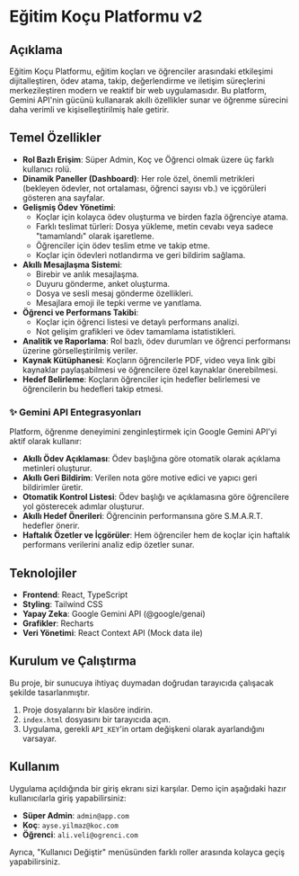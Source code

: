 # Eğitim Koçu Platformu v2

## Açıklama

Eğitim Koçu Platformu, eğitim koçları ve öğrenciler arasındaki etkileşimi dijitalleştiren, ödev atama, takip, değerlendirme ve iletişim süreçlerini merkezileştiren modern ve reaktif bir web uygulamasıdır. Bu platform, Gemini API'nin gücünü kullanarak akıllı özellikler sunar ve öğrenme sürecini daha verimli ve kişiselleştirilmiş hale getirir.

## Temel Özellikler

- **Rol Bazlı Erişim**: Süper Admin, Koç ve Öğrenci olmak üzere üç farklı kullanıcı rolü.
- **Dinamik Paneller (Dashboard)**: Her role özel, önemli metrikleri (bekleyen ödevler, not ortalaması, öğrenci sayısı vb.) ve içgörüleri gösteren ana sayfalar.
- **Gelişmiş Ödev Yönetimi**:
  - Koçlar için kolayca ödev oluşturma ve birden fazla öğrenciye atama.
  - Farklı teslimat türleri: Dosya yükleme, metin cevabı veya sadece "tamamlandı" olarak işaretleme.
  - Öğrenciler için ödev teslim etme ve takip etme.
  - Koçlar için ödevleri notlandırma ve geri bildirim sağlama.
- **Akıllı Mesajlaşma Sistemi**:
  - Birebir ve anlık mesajlaşma.
  - Duyuru gönderme, anket oluşturma.
  - Dosya ve sesli mesaj gönderme özellikleri.
  - Mesajlara emoji ile tepki verme ve yanıtlama.
- **Öğrenci ve Performans Takibi**:
  - Koçlar için öğrenci listesi ve detaylı performans analizi.
  - Not gelişim grafikleri ve ödev tamamlama istatistikleri.
- **Analitik ve Raporlama**: Rol bazlı, ödev durumları ve öğrenci performansı üzerine görselleştirilmiş veriler.
- **Kaynak Kütüphanesi**: Koçların öğrencilerle PDF, video veya link gibi kaynaklar paylaşabilmesi ve öğrencilere özel kaynaklar önerebilmesi.
- **Hedef Belirleme**: Koçların öğrenciler için hedefler belirlemesi ve öğrencilerin bu hedefleri takip etmesi.

### ✨ Gemini API Entegrasyonları

Platform, öğrenme deneyimini zenginleştirmek için Google Gemini API'yi aktif olarak kullanır:

- **Akıllı Ödev Açıklaması**: Ödev başlığına göre otomatik olarak açıklama metinleri oluşturur.
- **Akıllı Geri Bildirim**: Verilen nota göre motive edici ve yapıcı geri bildirimler üretir.
- **Otomatik Kontrol Listesi**: Ödev başlığı ve açıklamasına göre öğrencilere yol gösterecek adımlar oluşturur.
- **Akıllı Hedef Önerileri**: Öğrencinin performansına göre S.M.A.R.T. hedefler önerir.
- **Haftalık Özetler ve İçgörüler**: Hem öğrenciler hem de koçlar için haftalık performans verilerini analiz edip özetler sunar.

## Teknolojiler

- **Frontend**: React, TypeScript
- **Styling**: Tailwind CSS
- **Yapay Zeka**: Google Gemini API (@google/genai)
- **Grafikler**: Recharts
- **Veri Yönetimi**: React Context API (Mock data ile)

## Kurulum ve Çalıştırma

Bu proje, bir sunucuya ihtiyaç duymadan doğrudan tarayıcıda çalışacak şekilde tasarlanmıştır.

1. Proje dosyalarını bir klasöre indirin.
2. `index.html` dosyasını bir tarayıcıda açın.
3. Uygulama, gerekli `API_KEY`'in ortam değişkeni olarak ayarlandığını varsayar.

## Kullanım

Uygulama açıldığında bir giriş ekranı sizi karşılar. Demo için aşağıdaki hazır kullanıcılarla giriş yapabilirsiniz:

- **Süper Admin**: `admin@app.com`
- **Koç**: `ayse.yilmaz@koc.com`
- **Öğrenci**: `ali.veli@ogrenci.com`

Ayrıca, "Kullanıcı Değiştir" menüsünden farklı roller arasında kolayca geçiş yapabilirsiniz.
